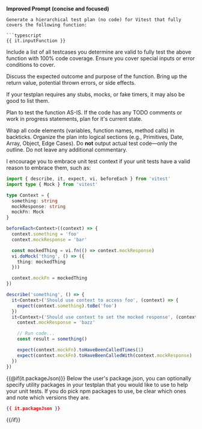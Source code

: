 **Improved Prompt (concise and focused)**

````
Generate a hierarchical test plan (no code) for Vitest that fully covers the following function:

```typescript
{{ it.inputFunction }}
````

Include a list of all testcases you determine are valid to fully test the above function with 100% code coverage.
Ensure you cover special inputs or error conditions to cover.

Discuss the expected outcome and purpose of the function.
Bring up the return value, potential thrown errors, or side effects.

If your testplan requires any stubs, mocks, or fake timers, it may also be good to list them.

Plan to test the function AS-IS. If the code has any TODO comments or work in progress statements, plan for it's current state.

Wrap all code elements (variables, function names, method calls) in backticks. Organize the plan into logical sections (e.g., Primitives, Date, Array, Object, Edge Cases). Do **not** output actual test code—only the outline. Do not leave any additional commentary.

I encourage you to embrace unit test context if your unit tests have a valid reason to embrace them, such as:
```typescript
import { describe, it, expect, vi, beforeEach } from 'vitest'
import type { Mock } from 'vitest'

type Context = {
  something: string
  mockResponse: string
  mockFn: Mock
}

beforeEach<Context>((context) => {
  context.something = 'foo'
  context.mockResponse = 'bar'

  const mockedThing = vi.fn(() => context.mockResponse)
  vi.doMock('thing', () => ({
    thing: mockedThing
  }))

  context.mockFn = mockedThing
})

describe('something', () => {
  it<Context>('Should use context to access foo', (context) => {
    expect(context.something).toBe('foo')
  })
  it<Context>('Should use context to set the mocked response', (context) => {
    context.mockResponse = 'bazz'

    // Run code...
    const result = something()

    expect(context.mockFn).toHaveBeenCalledTimes(1)
    expect(context.mockFn).toHaveBeenCalledWith(context.mockResponse)
  })
})
```

{{@if(it.packageJson)}}
Below the user's package.json, you can optionally specify utility packages in your testplan that you would like to use to help your unit tests.
If you do pick npm packages to use, be clear which ones and note which versions they are.
```json
{{ it.packageJson }}
```
{{/if}}

